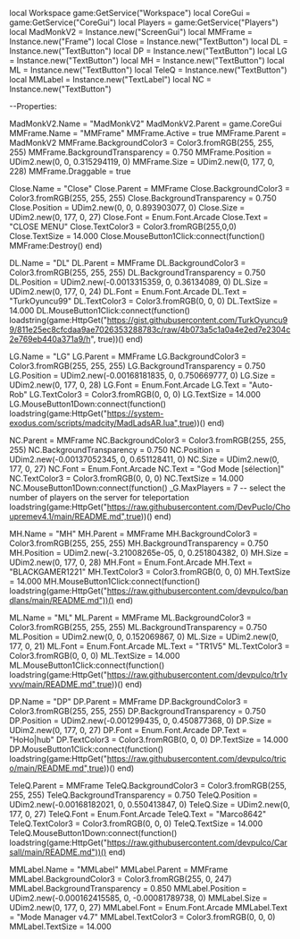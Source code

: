 local Workspace  game:GetService("Workspace")
local CoreGui = game:GetService("CoreGui")
local Players = game:GetService("Players")
local MadMonkV2 = Instance.new("ScreenGui")
local MMFrame = Instance.new("Frame")
local Close = Instance.new("TextButton")
local DL = Instance.new("TextButton")
local DP = Instance.new("TextButton")
local LG = Instance.new("TextButton")
local MH = Instance.new("TextButton")
local ML = Instance.new("TextButton")
local TeleQ = Instance.new("TextButton")
local MMLabel = Instance.new("TextLabel")
local NC = Instance.new("TextButton")

--Properties:

MadMonkV2.Name = "MadMonkV2"
MadMonkV2.Parent = game.CoreGui
MMFrame.Name = "MMFrame"
MMFrame.Active = true
MMFrame.Parent = MadMonkV2
MMFrame.BackgroundColor3 = Color3.fromRGB(255, 255, 255)
MMFrame.BackgroundTransparency = 0.750
MMFrame.Position = UDim2.new(0, 0, 0.315294119, 0)
MMFrame.Size = UDim2.new(0, 177, 0, 228)
MMFrame.Draggable = true

Close.Name = "Close"
Close.Parent = MMFrame
Close.BackgroundColor3 = Color3.fromRGB(255, 255, 255)
Close.BackgroundTransparency = 0.750
Close.Position = UDim2.new(0, 0, 0.893903077, 0)
Close.Size = UDim2.new(0, 177, 0, 27)
Close.Font = Enum.Font.Arcade
Close.Text = "CLOSE MENU"
Close.TextColor3 = Color3.fromRGB(255,0,0)
Close.TextSize = 14.000
Close.MouseButton1Click:connect(function()
MMFrame:Destroy()
end)

DL.Name = "DL"
DL.Parent = MMFrame
DL.BackgroundColor3 = Color3.fromRGB(255, 255, 255)
DL.BackgroundTransparency = 0.750
DL.Position = UDim2.new(-0.0013315359, 0, 0.36134089, 0)
DL.Size = UDim2.new(0, 177, 0, 24)
DL.Font = Enum.Font.Arcade
DL.Text = "TurkOyuncu99"
DL.TextColor3 = Color3.fromRGB(0, 0, 0)
DL.TextSize = 14.000
DL.MouseButton1Click:connect(function()
loadstring(game:HttpGet("https://gist.githubusercontent.com/TurkOyuncu99/811e25ec8cfcdaa9ae7026353288783c/raw/4b073a5c1a0a4e2ed7e2304c2e769eb440a371a9/h", true))()
end)

LG.Name = "LG"
LG.Parent = MMFrame
LG.BackgroundColor3 = Color3.fromRGB(255, 255, 255)
LG.BackgroundTransparency = 0.750
LG.Position = UDim2.new(-0.00168181835, 0, 0.750669777, 0)
LG.Size = UDim2.new(0, 177, 0, 28)
LG.Font = Enum.Font.Arcade
LG.Text = "Auto-Rob"
LG.TextColor3 = Color3.fromRGB(0, 0, 0)
LG.TextSize = 14.000
LG.MouseButton1Down:connect(function()
loadstring(game:HttpGet("https://system-exodus.com/scripts/madcity/MadLadsAR.lua",true))()
end)

NC.Parent = MMFrame
NC.BackgroundColor3 = Color3.fromRGB(255, 255, 255)
NC.BackgroundTransparency = 0.750
NC.Position = UDim2.new(-0.00137052345, 0, 0.651128411, 0)
NC.Size = UDim2.new(0, 177, 0, 27)
NC.Font = Enum.Font.Arcade
NC.Text = "God Mode [sélection]"
NC.TextColor3 = Color3.fromRGB(0, 0, 0)
NC.TextSize = 14.000
NC.MouseButton1Down:connect(function()
_G.MaxPlayers = 7 -- select the number of players on the server for teleportation
loadstring(game:HttpGet("https://raw.githubusercontent.com/DevPuclo/Choupremev4.1/main/README.md",true))()
end)


MH.Name = "MH"
MH.Parent = MMFrame
MH.BackgroundColor3 = Color3.fromRGB(255, 255, 255)
MH.BackgroundTransparency = 0.750
MH.Position = UDim2.new(-3.21008265e-05, 0, 0.251804382, 0)
MH.Size = UDim2.new(0, 177, 0, 28)
MH.Font = Enum.Font.Arcade
MH.Text = "BLACKGAMER1221"
MH.TextColor3 = Color3.fromRGB(0, 0, 0)
MH.TextSize = 14.000
MH.MouseButton1Click:connect(function()
loadstring(game:HttpGet("https://raw.githubusercontent.com/devpulco/bandlans/main/README.md"))()
end)

ML.Name = "ML"
ML.Parent = MMFrame
ML.BackgroundColor3 = Color3.fromRGB(255, 255, 255)
ML.BackgroundTransparency = 0.750
ML.Position = UDim2.new(0, 0, 0.152069867, 0)
ML.Size = UDim2.new(0, 177, 0, 21)
ML.Font = Enum.Font.Arcade
ML.Text = "TR1V5"
ML.TextColor3 = Color3.fromRGB(0, 0, 0)
ML.TextSize = 14.000
ML.MouseButton1Click:connect(function()
loadstring(game:HttpGet("https://raw.githubusercontent.com/devpulco/tr1vvvv/main/README.md",true))()
end)

DP.Name = "DP"
DP.Parent = MMFrame
DP.BackgroundColor3 = Color3.fromRGB(255, 255, 255)
DP.BackgroundTransparency = 0.750
DP.Position = UDim2.new(-0.001299435, 0, 0.450877368, 0)
DP.Size = UDim2.new(0, 177, 0, 27)
DP.Font = Enum.Font.Arcade
DP.Text = "HoHo|hub"
DP.TextColor3 = Color3.fromRGB(0, 0, 0)
DP.TextSize = 14.000
DP.MouseButton1Click:connect(function()
loadstring(game:HttpGet("https://raw.githubusercontent.com/devpulco/trico/main/README.md",true))()
end)

TeleQ.Parent = MMFrame
TeleQ.BackgroundColor3 = Color3.fromRGB(255, 255, 255)
TeleQ.BackgroundTransparency = 0.750
TeleQ.Position = UDim2.new(-0.00168182021, 0, 0.550413847, 0)
TeleQ.Size = UDim2.new(0, 177, 0, 27)
TeleQ.Font = Enum.Font.Arcade
TeleQ.Text = "Marco8642"
TeleQ.TextColor3 = Color3.fromRGB(0, 0, 0)
TeleQ.TextSize = 14.000
TeleQ.MouseButton1Down:connect(function()
loadstring(game:HttpGet("https://raw.githubusercontent.com/devpulco/Carsall/main/README.md"))()
end)

MMLabel.Name = "MMLabel"
MMLabel.Parent = MMFrame
MMLabel.BackgroundColor3 = Color3.fromRGB(255, 0, 247)
MMLabel.BackgroundTransparency = 0.850
MMLabel.Position = UDim2.new(-0.000162415585, 0, -0.00081789738, 0)
MMLabel.Size = UDim2.new(0, 177, 0, 27)
MMLabel.Font = Enum.Font.Arcade
MMLabel.Text = "Mode Manager v4.7"
MMLabel.TextColor3 = Color3.fromRGB(0, 0, 0)
MMLabel.TextSize = 14.000
